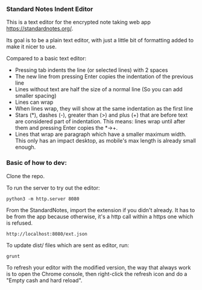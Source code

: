 ### Standard Notes Indent Editor

This is a text editor for the encrypted note taking web app https://standardnotes.org/.

Its goal is to be a plain text editor, with just a little bit of formatting added to make it nicer to use.

Compared to a basic text editor:

* Pressing tab indents the line (or selected lines) with 2 spaces
* The new line from pressing Enter copies the indentation of the previous line
* Lines without text are half the size of a normal line (So you can add smaller spacing)
* Lines can wrap
* When lines wrap, they will show at the same indentation as the first line
* Stars (*), dashes (-), greater than (>) and plus (+) that are before text are considered part of indentation. 
  This means: lines wrap until after them and pressing Enter copies the *->+.
* Lines that wrap are paragraph which have a smaller maximum width. This only has an impact desktop, as mobile's max length is already small enough.


### Basic of how to dev:

Clone the repo.

To run the server to try out the editor:

    python3 -m http.server 8080

From the StandardNotes, import the extension if you didn't already. It has to be from the app because otherwise, it's a http call within a https one which is refused.

    http://localhost:8080/ext.json

To update dist/ files which are sent as editor, run:

    grunt

To refresh your editor with the modified version, the way that always work is to open the Chrome console, then right-click the refresh icon and do a "Empty cash and hard reload".

